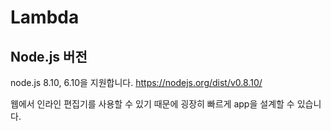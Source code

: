 # Lambda


## Node.js 버전
node.js 8.10, 6.10을 지원합니다.
https://nodejs.org/dist/v0.8.10/


웹에서 인라인 편집기를 사용할 수 있기 때문에 굉장히 빠르게 app을 설계할 수 있습니다.